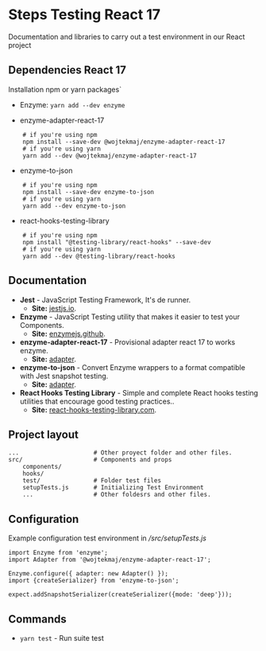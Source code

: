# Steps Testing React 17
Documentation and libraries to carry out a test environment in our React project

## Dependencies React 17
Installation npm or yarn packages`

* Enzyme: 
`yarn add --dev enzyme`

*  enzyme-adapter-react-17
```
    # if you're using npm
    npm install --save-dev @wojtekmaj/enzyme-adapter-react-17
    # if you're using yarn
    yarn add --dev @wojtekmaj/enzyme-adapter-react-17
```
* enzyme-to-json
```
    # if you're using npm
    npm install --save-dev enzyme-to-json
    # if you're using yarn
    yarn add --dev enzyme-to-json
```
* react-hooks-testing-library
```
    # if you're using npm
    npm install "@testing-library/react-hooks" --save-dev
    # if you're using yarn
    yarn add --dev @testing-library/react-hooks
```


## Documentation
* **Jest** - JavaScript Testing Framework, It's de runner. 
    * **Site:**  [jestjs.io](https://jestjs.io/).
* **Enzyme** - JavaScript Testing utility that makes it easier to test your Components. 
    * **Site:**  [enzymejs.github](https://enzymejs.github.io/enzyme/).
* **enzyme-adapter-react-17** - Provisional adapter react 17 to works enzyme. 
    * **Site:** [adapter](https://github.com/wojtekmaj/enzyme-adapter-react-17).
* **enzyme-to-json** - Convert Enzyme wrappers to a format compatible with Jest snapshot testing. 
    * **Site:** [adapter](https://github.com/adriantoine/enzyme-to-json).
* **React Hooks Testing Library** - Simple and complete React hooks testing utilities that encourage good testing practices.. 
    * **Site:** [react-hooks-testing-library.com](https://react-hooks-testing-library.com/).


## Project layout
    ...                     # Other proyect folder and other files.         
    src/                    # Components and props
        components/     
        hooks/          
        test/               # Folder test files
        setupTests.js       # Initializing Test Environment
        ...                 # Other foldesrs and other files.


## Configuration
Example configuration test environment in */src/setupTests.js*

```
import Enzyme from 'enzyme';
import Adapter from '@wojtekmaj/enzyme-adapter-react-17';

Enzyme.configure({ adapter: new Adapter() });
import {createSerializer} from 'enzyme-to-json';
 
expect.addSnapshotSerializer(createSerializer({mode: 'deep'}));

```

## Commands

* `yarn test` - Run suite test


